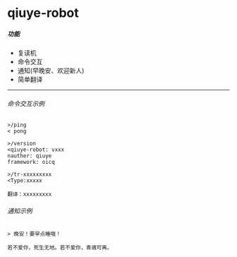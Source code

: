 # qiuye-robot
##### 功能

- 复读机
- 命令交互
- 通知(早晚安、欢迎新人)
- 简单翻译

------

###### 命令交互示例

```
>/ping
< pong
```

```
>/version
<qiuye-robot: vxxx
nauther: qiuye
framework: oicq
```

```
>/tr-xxxxxxxxx
<Type:xxxxx

翻译：xxxxxxxxx
```



###### 通知示例

```
> 晚安！要早点睡哦！

若不爱你，死生无地。若不爱你，青魂可离。
```

